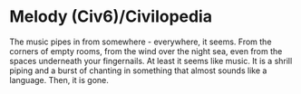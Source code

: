 # Melody (Civ6)/Civilopedia

The music pipes in from somewhere - everywhere, it seems. From the corners of empty rooms, from the wind over the night sea, even from the spaces underneath your fingernails. At least it seems like music. It is a shrill piping and a burst of chanting in something that almost sounds like a language. Then, it is gone.